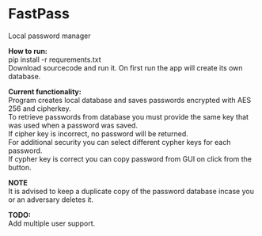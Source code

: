 # FastPass<br>
Local password manager

**How to run:**<br>
pip install -r requrements.txt<br>
Download sourcecode and run it. On first run the app will create its own database.

**Current functionality:**<br>
Program creates local database and saves passwords encrypted with AES 256 and cipherkey. <br>
To retrieve passwords from database you must provide the same key that was used when a password was saved.<br>
If cipher key is incorrect, no password will be returned.<br>
For additional security you can select different cypher keys for each password.<br>
If cypher key is correct you can copy password from GUI on click from the button.

**NOTE**<br>
It is advised to keep a duplicate copy of the password database incase you or an adversary deletes it.

**TODO:** <br>
Add multiple user support.